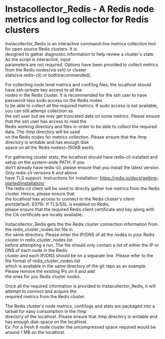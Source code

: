 # Instacollector_Redis - A Redis node metrics and log collector for Redis clusters

Instacollector_Redis is an interactive command-line metrics collection tool for open source Redis clusters. It is       
designed to gather diagnostic information to help review a cluster's state. As the script is interactive, input         
parameters are not required. Options have been provided to collect metrics from the Redis nodes(via ssh) or cluster     
stats(via redis-cli) or both(recommended).                                                                              
                                                                                                                        
For collecting node level metrics and conf/log files, the localhost should have ssh-private key access to all the       
nodes in the Redis cluster. It is recommended for the ssh user to have password-less sudo access on the Redis nodes     
to be able to collect all the required metrics. If sudo access is not available, you can still attempt collection as    
the ssh user but we may get truncated data on some metrics. Please ensure that the ssh user has access to read the      
Redis working directory and files in-order to be able to collect the required data. The /tmp directory will be used     
on the Redis nodes for metrics collection. Please ensure that the /tmp directory is writable and has enough disk        
space on all the Redis nodes(~150KB each).                                                                              
                                                                                                                        
For gathering cluster stats, the localhost should have redis-cli installed and setup on the system-wide PATH. If you    
don't already have redis-cli, please ensure that you install the latest version. Only redis-cli versions 6 and above    
have TLS support. Instructions for installation: https://redis.io/docs/getting-started/installation/                    
The redis-cli client will be used to directly gather live metrics from the Redis cluster. Hence, please ensure that     
the localhost has access to connect to the Redis cluster's client port(default: 6379). If TLS/SSL is enabled on Redis,  
please ensure that the required Redis client certificate and key along with the CA certificate are locally available.   
                                                                                                                        
Instacollector_Redis gets the the Redis cluster connection information from the redis_cluster_nodes.list file in        
the same directory. Please enter the IP/DNS of all the nodes in your Redis cluster in redis_cluster_nodes.list          
before attempting a run. The file should only contain a list of either the IP or DNS of each node in the Redis          
cluster and each IP/DNS should be on a separate line. Please refer to the file format of redis_cluster_nodes.list       
which is available in the same directory of the git repo as an example. Please remove the existing IPs on it and add    
the ones for you Redis cluster nodes.                                                                                   
                                                                                                                        
Once all the required information is provided to Instacollector_Redis, it will attempt to connect and acquire the       
required metrics from the Redis cluster.                                                                                
                                                                                                                        
The Redis cluster's node metrics, conf/logs and stats are packaged into a tarball for easy consumption in the /tmp      
directory of the localhost. Please ensure that /tmp directory is writable and has enough disk-space on the localhost.   
Ex: For a fresh 6 node cluster the uncompressed space required would be around 1 MB on the localhost.                  
                                                                                                                            
                                                                                                                        